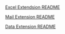 [Excel Extendsion README](https://github.com/Alien663/Lib-Cscharp/blob/main/ExcelExtension/README.md)

[Mail Extension README](https://github.com/Alien663/Lib-Cscharp/blob/main/MailExtension/README.md)

[Data Extension README](https://github.com/Alien663/Lib-Cscharp/blob/main/DataExtension/README.md)
